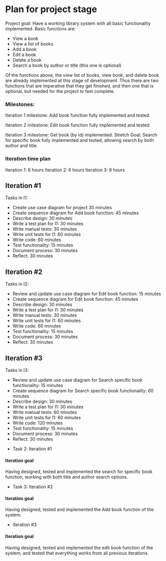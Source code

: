 # Plan for project stage
Project goal: Have a working library system with all basic functionality implemented. Basic functions are:
- View a book
- View a list of books
- Add a book
- Edit a book
- Delete a book
- Search a book by author or title (this one is optional)

Of the functions above, the view list of books, view book, and delete book are already implemented at this stage of development. Thus there are two functions that are imperative that they get finished, and then one that is optional, but needed for the project to feel complete. 

### Milestones:
Iteration 1 milestone: Add book function fully implemented and tested.  

Iteration 2 milestone: Edit book function fully implemented and tested

Iteration 3 milestone: Get book (by id) implemented.
Stretch Goal: Search for specific book fully implemented and tested, allowing search by both author and title.

### Iteration time plan
Iteration 1: 6 hours
Iteration 2: 6 hours
Iteration 3: 8 hours

## Iteration #1
Tasks in I1:
- Create use case diagram for project 30 minutes
- Create sequence diagram for Add book function: 45 minutes
- Describe design: 30 minutes
- Write a test plan for I1: 30 minutes
- Write manual tests: 30 minutes
- Write unit tests for I1: 60 minutes
- Write code: 60 minutes
- Test functionality: 15 minutes
- Document process: 30 minutes
- Reflect: 30 minutes


## Iteration #2
Tasks in I2:
- Review and update use case diagram for Edit book function: 15 minutes
- Create sequence diagram for Edit book function: 45 minutes
- Describe design: 30 minutes
- Write a test plan for I1: 30 minutes
- Write manual tests: 30 minutes
- Write unit tests for I1: 60 minutes
- Write code: 60 minutes
- Test functionality: 15 minutes
- Document process: 30 minutes
- Reflect: 30 minutes



## Iteration #3
Tasks in I3:
- Review and update use case diagram for Search specific book functionality: 15 minutes
- Create sequence diagram for Search specific book functionality: 60 minutes
- Describe design: 30 minutes
- Write a test plan for I1: 30 minutes
- Write manual tests: 60 minutes
- Write unit tests for I1: 60 minutes
- Write code: 120 minutes
- Test functionality: 15 minutes
- Document process: 30 minutes
- Reflect: 30 minutes



* Task 2: Iteration #1

#### Iteration goal
Having designed, tested and implemented the search for specific book function, working with both title and author search options. 

* Task 3: Iteration #2

#### Iteration goal
Having designed, tested and implemented the Add book function of the system. 

* Iteration #3

#### Iteration goal
Having designed, tested and implemented the edit book function of the system, and tested that everything works from all previous iterations. 